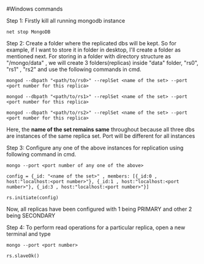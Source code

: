 #Windows commands

Step 1: Firstly kill all running mongodb instance

`net stop MongoDB`

Step  2: Create a folder where the replicated dbs will be kept. So for example, if I want to store it in folder in desktop, I'll create a folder as mentioned next.
For storing in a folder with directory structure as "/mongo/data" , we will create 3 folders(replicas) inside "data" folder, "rs0", "rs1" , "rs2" and use the following commands in cmd.

`mongod --dbpath "<path/to/rs0>" --replSet <name of the set> --port <port number for this replica>`

`mongod --dbpath "<path/to/rs1>" --replSet <name of the set> --port <port number for this replica>`

`mongod --dbpath "<path/to/rs2>" --replSet <name of the set> --port <port number for this replica>`

Here, the **name of the set remains same** throughout because all three dbs are instances of the same replica set. Port will be different for all instances

Step 3: Configure any one of the above instances for replication using following command in cmd.

`mongo --port <port number of any one of the above>`

`config = {_id: "<name of the set>" , members: [{_id:0 , host:"localhost:<port number>"}, {_id:1 , host:"localhost:<port number>"}, {_id:3 , host:"localhost:<port number>"}]`

`rs.initiate(config)`

Now, all replicas have been configured with 1 being PRIMARY and other 2 being SECONDARY

Step 4: To perform read operations for a particular replica, open a new terminal and type

`mongo --port <port number>`

`rs.slaveOk()`
